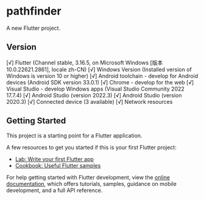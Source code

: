 # pathfinder

A new Flutter project.


## Version

[√] Flutter (Channel stable, 3.16.5, on Microsoft Windows [版本 10.0.22621.2861], locale zh-CN)
[√] Windows Version (Installed version of Windows is version 10 or higher)
[√] Android toolchain - develop for Android devices (Android SDK version 33.0.1)
[√] Chrome - develop for the web
[√] Visual Studio - develop Windows apps (Visual Studio Community 2022 17.7.4)
[√] Android Studio (version 2022.3)
[√] Android Studio (version 2020.3)
[√] Connected device (3 available)
[√] Network resources


## Getting Started

This project is a starting point for a Flutter application.

A few resources to get you started if this is your first Flutter project:

- [Lab: Write your first Flutter app](https://docs.flutter.dev/get-started/codelab)
- [Cookbook: Useful Flutter samples](https://docs.flutter.dev/cookbook)

For help getting started with Flutter development, view the
[online documentation](https://docs.flutter.dev/), which offers tutorials,
samples, guidance on mobile development, and a full API reference.
